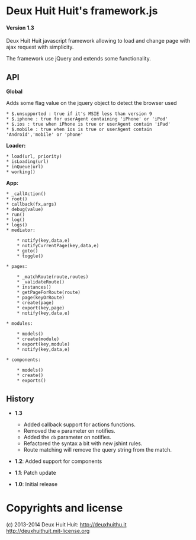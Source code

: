 # Deux Huit Huit's framework.js

#### Version 1.3

Deux Huit Huit javascript framework allowing to load and change page with ajax request with simplicity.

The framework use jQuery and extends some functionality.

## API

**Global**

Adds some flag value on the jquery object to detect the browser used

	* $.unsupported : true if it's MSIE less than version 9
	* $.iphone : true for userAgent containing 'iPhone' or 'iPod'
	* $.ios : true when iPhone is true or userAgent contain 'iPad'
	* $.mobile : true when ios is true or userAgent contain 'Android','mobile' or 'phone'

**Loader:**

	* load(url, priority)
	* isLoading(url)
	* inQueue(url)
	* working()
	
	
**App:**

	* _callAction()
	* root()
	* callback(fx,args)
	* debug(value)
	* run()
	* log()
	* logs()
	* mediator:
	
		* notify(key,data,e)
		* notifyCurrentPage(key,data,e)
		* goto()
		* toggle()
		
	* pages: 
	
		* _matchRoute(route,routes)
		* _validateRoute()
		* instances()
		* getPageForRoute(route)
		* page(keyOrRoute)
		* create(page)
		* export(key,page)
		* notify(key,data,e)
		
	* modules:
	
		* models()
		* create(module)
		* export(key,module)
		* notify(key,data,e)
		
	* components:
	
		* models()
		* create()
		* exports()
		
		
## History

* **1.3**

	* Added callback support for actions functions.
	* Removed the `e` parameter on notifies.
	* Added the `cb` parameter on notifies.
	* Refactored the syntax a bit with new jshint rules.
	* Route matching will remove the query string from the match.
	
* **1.2**: Added support for components
* **1.1**: Patch update
* **1.0**: Initial release

# Copyrights and license

(c) 2013-2014 Deux Huit Huit: <http://deuxhuithu.it>    
<http://deuxhuithuit.mit-license.org>
